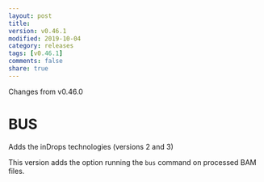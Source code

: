 ```yaml
---
layout: post
title:
version: v0.46.1
modified: 2019-10-04
category: releases
tags: [v0.46.1]
comments: false
share: true
---
```


Changes from v0.46.0

# BUS
Adds the inDrops technologies (versions 2 and 3)

This version adds the option running the `bus` command on processed BAM files. 
